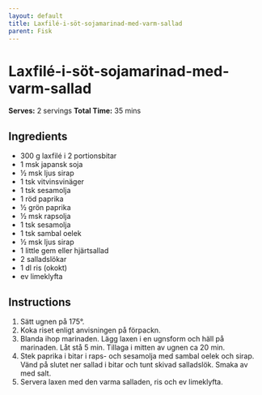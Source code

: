 ```yaml
---
layout: default
title: Laxfilé-i-söt-sojamarinad-med-varm-sallad
parent: Fisk
---
```

# Laxfilé-i-söt-sojamarinad-med-varm-sallad
**Serves:** 2 servings
**Total Time:** 35 mins

## Ingredients
- 300 g laxfilé i 2 portionsbitar
- 1 msk japansk soja
- ½ msk ljus sirap
- 1 tsk vitvinsvinäger
- 1 tsk sesamolja
- 1 röd paprika
- ½ grön paprika
- ½ msk rapsolja
- 1 tsk sesamolja
- 1 tsk sambal oelek
- ½ msk ljus sirap
- 1 little gem eller hjärtsallad
- 2 salladslökar
- 1 dl ris (okokt)
- ev limeklyfta

## Instructions
1. Sätt ugnen på 175°.
2. Koka riset enligt anvisningen på förpackn.
3. Blanda ihop marinaden. Lägg laxen i en ugnsform och häll på marinaden. Låt stå 5 min. Tillaga i mitten av ugnen ca 20 min.
4. Stek paprika i bitar i raps- och sesamolja med sambal oelek och sirap. Vänd på slutet ner sallad i bitar och tunt skivad salladslök. Smaka av med salt.
5. Servera laxen med den varma salladen, ris och ev limeklyfta.
